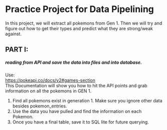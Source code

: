# Practice Project for Data Pipelining

In this project, we will extract all pokemons from Gen 1. Then we will try and figure out how to get their types and predict what they are strong/weak against.

## PART I:
##### reading from API and save the data into files and into database.
Use: <br>
https://pokeapi.co/docs/v2#games-section
<br>
This Documentation will show you how to hit the API points and grab information on all the pokemons in GEN 1.
1. Find all pokemons exist in generation 1. Make sure you ignore other data besides pokemon_entries.
2. Use the data you have pulled and find the information on each Pokemon.
3. Once you have a final table, save it to SQL lite for future querying.

